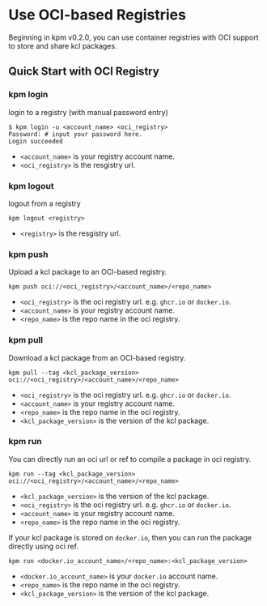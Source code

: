 # Use OCI-based Registries

Beginning in kpm v0.2.0, you can use container registries with OCI support to store and share kcl packages.

## Quick Start with OCI Registry

### kpm login

login to a registry (with manual password entry)

```shell
$ kpm login -u <account_name> <oci_registry>
Password: # input your password here.
Login succeeded
```

- `<account_name>` is your registry account name.
- `<oci_registry>` is the resgistry url.

### kpm logout

logout from a registry

```shell
kpm logout <registry>
```

- `<registry>` is the resgistry url.

### kpm push

Upload a kcl package to an OCI-based registry.

```shell
kpm push oci://<oci_registry>/<account_name>/<repo_name>
```

- `<oci_registry>` is the oci registry url. e.g. `ghcr.io` or `docker.io`.
- `<account_name>` is your registry account name.
- `<repo_name>` is the repo name in the oci registry.

### kpm pull

Download a kcl package from an OCI-based registry.

```shell
kpm pull --tag <kcl_package_version>  oci://<oci_registry>/<account_name>/<repo_name>
```

- `<oci_registry>` is the oci registry url. e.g. `ghcr.io` or `docker.io`.
- `<account_name>` is your registry account name.
- `<repo_name>` is the repo name in the oci registry.
- `<kcl_package_version>` is the version of the kcl package.

### kpm run

You can directly run an oci url or ref to compile a package in oci registry.

```shell
kpm run --tag <kcl_package_version> oci://<oci_registry>/<account_name>/<repo_name>
```

- `<kcl_package_version>` is the version of the kcl package.
- `<oci_registry>` is the oci registry url. e.g. `ghcr.io` or `docker.io`.
- `<account_name>` is your registry account name.
- `<repo_name>` is the repo name in the oci registry.

If your kcl package is stored on `docker.io`, then you can run the package directly using oci ref.

```shell
kpm run <docker.io_account_name>/<repo_name>:<kcl_package_version>
```

- `<docker.io_account_name>` is your `docker.io` account name.
- `<repo_name>` is the repo name in the oci registry.
- `<kcl_package_version>` is the version of the kcl package.
